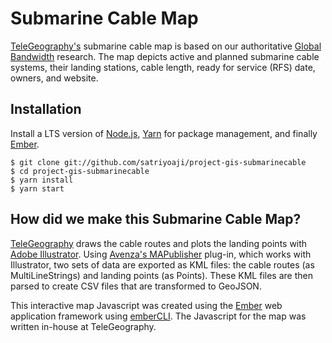 
Submarine Cable Map
===================

[TeleGeography's](https://www.telegeography.com) submarine cable map is based on our authoritative [Global Bandwidth](https://www.telegeography.com/research-services/global-bandwidth-research-service/) research. The map depicts active and planned submarine cable systems, their landing stations, cable length, ready for service (RFS) date, owners, and website.

Installation
------------

Install a LTS version of [Node.js](https://nodejs.org/), [Yarn](https://yarnpkg.com/) for package management, and finally [Ember](https://www.emberjs.com/).

    $ git clone git://github.com/satriyoaji/project-gis-submarinecable
    $ cd project-gis-submarinecable
    $ yarn install
    $ yarn start

How did we make this Submarine Cable Map?
-------------------------------

[TeleGeography](http://www.telegeography.com) draws the cable routes and plots the landing points with [Adobe Illustrator](https://www.adobe.com/products/illustrator.html). Using [Avenza's MAPublisher](https://www.avenza.com/mapublisher) plug-in, which works with Illustrator, two sets of data are exported as KML files: the cable routes (as MultiLineStrings) and landing points (as Points). These KML files are then parsed to create CSV files that are transformed to GeoJSON.

This interactive map Javascript was created using the [Ember](https://emberjs.com/) web application framework using [emberCLI](https://ember-cli.com/).  The Javascript for the map was written in-house at TeleGeography.
